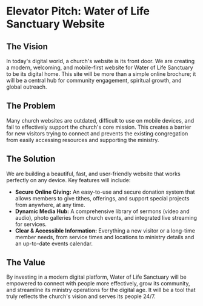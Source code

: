 # Elevator Pitch: Water of Life Sanctuary Website

## The Vision
In today's digital world, a church's website is its front door. We are creating a modern, welcoming, and mobile-first website for Water of Life Sanctuary to be its digital home. This site will be more than a simple online brochure; it will be a central hub for community engagement, spiritual growth, and global outreach.

## The Problem
Many church websites are outdated, difficult to use on mobile devices, and fail to effectively support the church's core mission. This creates a barrier for new visitors trying to connect and prevents the existing congregation from easily accessing resources and supporting the ministry.

## The Solution
We are building a beautiful, fast, and user-friendly website that works perfectly on any device. Key features will include:

*   **Secure Online Giving:** An easy-to-use and secure donation system that allows members to give tithes, offerings, and support special projects from anywhere, at any time.
*   **Dynamic Media Hub:** A comprehensive library of sermons (video and audio), photo galleries from church events, and integrated live streaming for services.
*   **Clear & Accessible Information:** Everything a new visitor or a long-time member needs, from service times and locations to ministry details and an up-to-date events calendar.

## The Value
By investing in a modern digital platform, Water of Life Sanctuary will be empowered to connect with people more effectively, grow its community, and streamline its ministry operations for the digital age. It will be a tool that truly reflects the church's vision and serves its people 24/7. 